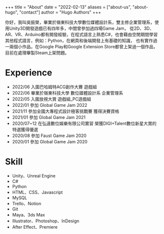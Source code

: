 +++
title = "About"
date = "2022-02-13"
aliases = ["about-us", "about-hugo", "contact"]
author = "Hugo Authors"
+++

你好，我叫吳振榮，畢業於嶺東科技大學數位媒體設計系，雙主修企業管理系，使用Unity3D開發遊戲已有四年多，中間曾參加過四場Game Jam，
從2D、3D、AR、VR、Arduino都有開發經驗，在程式語言上熟悉C#，也會藉由空閒期間學習其他程式語言，例如：Python，在網頁和後端開發上有基礎的知識，
也有實作過一兩個小作品，在Google Play和Google Extension Store都曾上架過一個作品，目前在處理畢製Steam上架問題。

# Experience

- 2022/06 入圍巴哈姆特ACG創作大賽 遊戲組
- 2022/06 畢業於嶺東科技大學 數位媒體設計系 企業管理系
- 2022/05 入圍放視大賞 遊戲組_PC遊戲組
- 2022/01 參加 Global Game Jam 2022
- 2021/11 參加全國大專程式設計極客挑戰賽 獲得決賽資格
- 2021/01 參加 Global Game Jam 2021
- 2020/07~12 在弘遠數位娛樂有限公司實習 榮獲DIGI+Talent數位新星大賞的特選獲得優選
- 2020/08 參加 Faust Game Jam 2020
- 2020/01 參加 Global Game Jam 2020

# Skill

- Unity、Unreal Engine
- C#
- Python
- HTML、CSS、Javascript
- MySQL
- Trello、Notion
- Git
- Maya、3ds Max
- Illustrator、Photoshop、InDesign
- After Effect、Premiere
